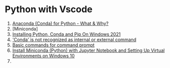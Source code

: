 # Python with Vscode

1. [Anaconda (Conda) for Python - What & Why?](https://www.youtube.com/watch?v=23aQdrS58e0)
2. [Miniconda]
3. [Installing Python, Conda and Pip On Windows 2021](https://www.youtube.com/watch?v=1mn-vA5l_90)
 4. ['Conda' is not recognized as internal or external command](https://stackoverflow.com/questions/44515769/conda-is-not-recognized-as-internal-or-external-command)
 5. [Basic commands for command prompt](https://www.digitalcitizen.life/command-prompt-how-use-basic-commands/)
 6. [Install Miniconda (Python) with Jupyter Notebook and Setting Up Virtual Environments on Windows 10](https://www.youtube.com/watch?v=XCvgyvBFjyM)
 7. 
